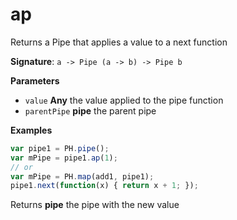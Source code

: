 # ap

Returns a Pipe that applies a value to a next function

**Signature**: `a -> Pipe (a -> b) -> Pipe b`

**Parameters**

-   `value` **Any** the value applied to the pipe function
-   `parentPipe` **pipe** the parent pipe

**Examples**

```javascript
var pipe1 = PH.pipe();
var mPipe = pipe1.ap(1);
// or
var mPipe = PH.map(add1, pipe1);
pipe1.next(function(x) { return x + 1; });
```

Returns **pipe** the pipe with the new value
